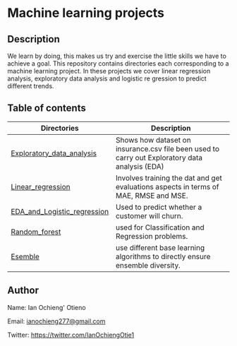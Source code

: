 # Machine learning projects

## Description

We learn by doing, this makes us try and exercise the little skills we have to achieve a goal.
This repository contains directories each corresponding to a machine learning project.
In these projects we cover linear regression analysis, exploratory data analysis and logistic re    gression to predict different trends.

## Table of contents
Directories | Description
----------- | -----------
[Exploratory_data_analysis](./Exploratory_data_analysis) | Shows how dataset on insurance.csv file been used to carry out  Exploratory data analysis (EDA)
[Linear_regression](./Linear_regression) | Involves training the dat and get evaluations aspects in terms of MAE, RMSE and MSE.
[EDA_and_Logistic_regression](./EDA_and_Logistic_regression) | Used to predict whether a customer will churn.
[Random_forest](./Random_forest) | used for Classification and Regression problems.
[Esemble](./Esemble) |  use different base learning algorithms to directly ensure ensemble diversity.

## Author

Name: Ian Ochieng' Otieno

Email: ianochieng277@gmail.com

Twitter: https://twitter.com/IanOchiengOtie1
